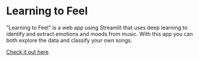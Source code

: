 # Learning to Feel

"Learning to Feel" is a web app using Streamlit that uses deep learning to identify and extract emotions and moods from music. With this app you can both explore the data and classify your own songs.

[Check it out here](http://167.172.220.53:8501/).
